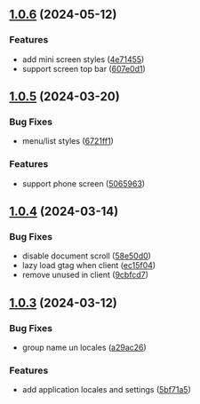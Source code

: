 ## [1.0.6](https://github.com/yujinpan/cashier-desk/compare/v1.0.5...v1.0.6) (2024-05-12)

### Features

- add mini screen styles ([4e71455](https://github.com/yujinpan/cashier-desk/commit/4e714557ef18964939b4150a453b44394a957f8f))
- support screen top bar ([607e0d1](https://github.com/yujinpan/cashier-desk/commit/607e0d13aa9e1f4bd01c7682198bb22445708991))

## [1.0.5](https://github.com/yujinpan/cashier-desk/compare/v1.0.4...v1.0.5) (2024-03-20)

### Bug Fixes

- menu/list styles ([6721ff1](https://github.com/yujinpan/cashier-desk/commit/6721ff16927746927bd8a7f0418a5c9cf6c00b2e))

### Features

- support phone screen ([5065963](https://github.com/yujinpan/cashier-desk/commit/506596340694ed784306e37c73de6480c4784e24))

## [1.0.4](https://github.com/yujinpan/cashier-desk/compare/v1.0.3...v1.0.4) (2024-03-14)

### Bug Fixes

- disable document scroll ([58e50d0](https://github.com/yujinpan/cashier-desk/commit/58e50d0ae5c947aad246a8f39ba646f016c8295a))
- lazy load gtag when client ([ec15f04](https://github.com/yujinpan/cashier-desk/commit/ec15f042bd0ef684ec42b9ed7e6594a30bb377f4))
- remove unused in client ([9cbfcd7](https://github.com/yujinpan/cashier-desk/commit/9cbfcd7159b3cf9a2855e064bcf1e6b8b615f8b6))

## [1.0.3](https://github.com/yujinpan/cashier-desk/compare/v1.0.2...v1.0.3) (2024-03-12)

### Bug Fixes

- group name un locales ([a29ac26](https://github.com/yujinpan/cashier-desk/commit/a29ac26b1df61d514d1c827796cd85a0dcf2c410))

### Features

- add application locales and settings ([5bf71a5](https://github.com/yujinpan/cashier-desk/commit/5bf71a52f5dec46d429441c10e169a10134932cf))

